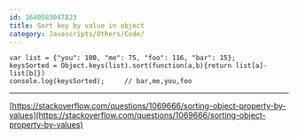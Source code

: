 ```yaml
---
id: 1640583047823
title: Sort key by value in object
category: Javascripts/Others/Code/
---
```


```
var list = {"you": 100, "me": 75, "foo": 116, "bar": 15};
keysSorted = Object.keys(list).sort(function(a,b){return list[a]-list[b]})
console.log(keysSorted);     // bar,me,you,foo
```
---

[https://stackoverflow.com/questions/1069666/sorting-object-property-by-values](https://stackoverflow.com/questions/1069666/sorting-object-property-by-values)